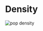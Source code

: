 # Density
![pop density](https://user-images.githubusercontent.com/106516900/171602528-7cdf7d4a-065d-4348-bf17-d2be22b4e767.jpg)
